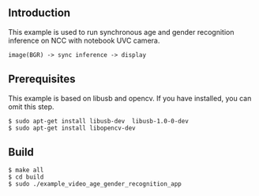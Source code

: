 ## Introduction

This example is used to run synchronous age and gender recognition inference on NCC with notebook UVC camera.

```
image(BGR) -> sync inference -> display
```



## Prerequisites

This example is based on libusb and opencv. If you have installed, you can omit this step.

```shell
$ sudo apt-get install libusb-dev  libusb-1.0-0-dev
$ sudo apt-get install libopencv-dev
```



## Build

```shell
$ make all
$ cd build
$ sudo ./example_video_age_gender_recognition_app
```
